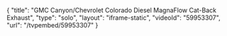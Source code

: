 {
    "title": "GMC Canyon\/Chevrolet Colorado Diesel MagnaFlow Cat-Back Exhaust",
    "type": "solo",
    "layout": "iframe-static",
    "videoId": "59953307",
    "url": "\/tvpembed\/59953307"
}